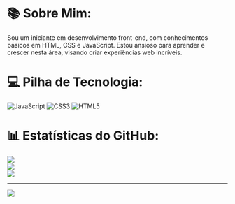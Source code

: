 # 📚 Sobre Mim:
Sou um iniciante em desenvolvimento front-end, com conhecimentos básicos em HTML, CSS e JavaScript. Estou ansioso para aprender e crescer nesta área, visando criar experiências web incríveis.


# 💻 Pilha de Tecnologia:
![JavaScript](https://img.shields.io/badge/javascript-%23323330.svg?style=for-the-badge&logo=javascript&logoColor=%23F7DF1E) ![CSS3](https://img.shields.io/badge/css3-%231572B6.svg?style=for-the-badge&logo=css3&logoColor=white) ![HTML5](https://img.shields.io/badge/html5-%23E34F26.svg?style=for-the-badge&logo=html5&logoColor=white)
# 📊 Estatísticas do GitHub:
![](https://github-readme-stats.vercel.app/api?username=Henrique01Martins&theme=blue-green&hide_border=true&include_all_commits=true&count_private=false)<br/>
![](https://github-readme-streak-stats.herokuapp.com/?user=Henrique01Martins&theme=blue-green&hide_border=true)<br/>
![](https://github-readme-stats.vercel.app/api/top-langs/?username=Henrique01Martins&theme=blue-green&hide_border=true&include_all_commits=true&count_private=false&layout=compact)

---
[![](https://visitcount.itsvg.in/api?id=Henrique01Martins&icon=3&color=3)](https://visitcount.itsvg.in)

<!-- Proudly created with GPRM ( https://gprm.itsvg.in ) -->
